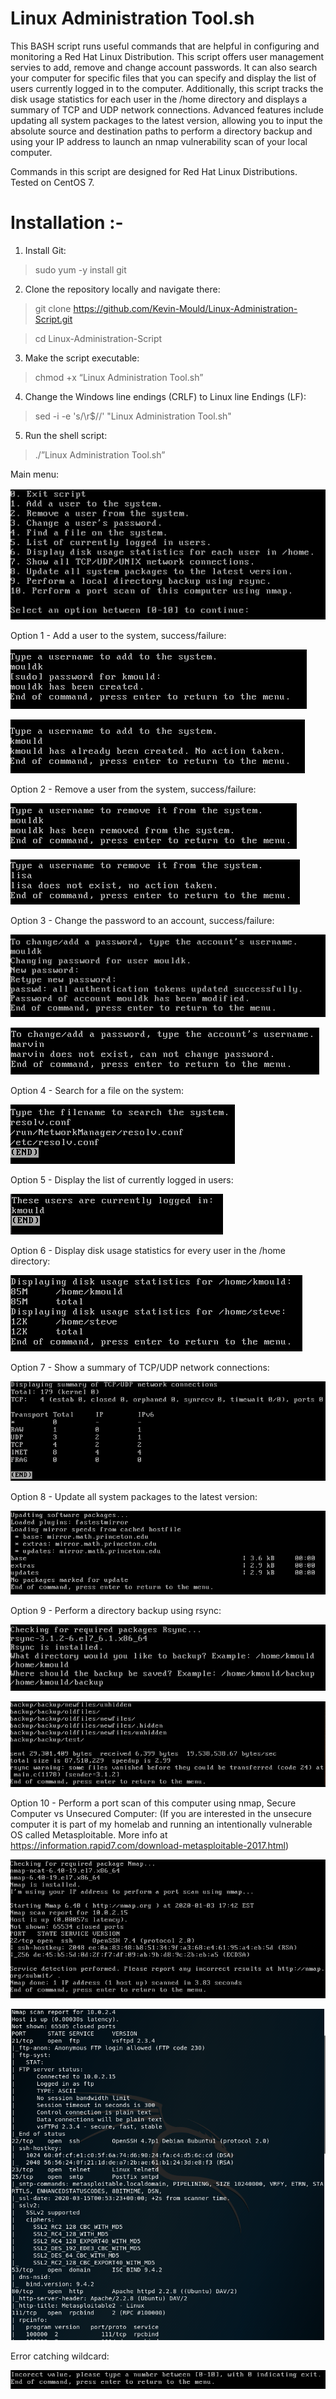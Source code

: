 # Linux Administration Tool.sh
This BASH script runs useful commands that are helpful in configuring and monitoring a Red Hat Linux Distribution. This script offers user management servies to add, remove and change account passwords. It can also search your computer for specific files that you can specify and display the list of users currently logged in to the computer. Additionally, this script tracks the disk usage statistics for each user in the /home directory and displays a summary of TCP and UDP network connections. Advanced features include updating all system packages to the latest version, allowing you to input the absolute source and destination paths to perform a directory backup and using your IP address to launch an nmap vulnerability scan of your local computer. 

Commands in this script are designed for Red Hat Linux Distributions. Tested on CentOS 7.

# **Installation :-**
1.	Install Git:
> sudo yum -y install git
2.	Clone the repository locally and navigate there:
> git clone https://github.com/Kevin-Mould/Linux-Administration-Script.git

> cd Linux-Administration-Script
3.	Make the script executable:
> chmod +x “Linux Administration Tool.sh”
4.	Change the Windows line endings (CRLF) to Linux line Endings (LF):
>  sed -i -e 's/\r$//' "Linux Administration Tool.sh"
5.	Run the shell script:
> ./”Linux Administration Tool.sh”


Main menu:

![](Pictures/mainMenu.PNG)

Option 1 - Add a user to the system, success/failure:

![](Pictures/addUserSuccess.PNG)

![](Pictures/addUserFailure.PNG)

Option 2 - Remove a user from the system, success/failure:

![](Pictures/removeUserSuccess.PNG)

![](Pictures/removeUserFailure.PNG)

Option 3 - Change the password to an account, success/failure:

![](Pictures/changePasswordSuccess.PNG)

![](Pictures/changePasswordFailure.PNG)

Option 4 - Search for a file on the system:

![](Pictures/searchForFile.PNG)

Option 5 - Display the list of currently logged in users:

![](Pictures/loggedInUsers.PNG)

Option 6 - Display disk usage statistics for every user in the /home directory:

![](Pictures/displayUserDiskUsage.PNG)

Option 7 - Show a summary of TCP/UDP network connections:

![](Pictures/networkSummary.PNG)

Option 8 - Update all system packages to the latest version:

![](Pictures/updateSystem.PNG)

Option 9 - Perform a directory backup using rsync:

![](Pictures/backupDirectory.PNG)

![](Pictures/backupDirectorySuccess.PNG)

Option 10 - Perform a port scan of this computer using nmap, Secure Computer vs Unsecured Computer: (If you are interested in the unsecure computer it is part of my homelab and running an intentionally vulnerable OS called Metasploitable. More info at https://information.rapid7.com/download-metasploitable-2017.html)

![](Pictures/nmapScan.PNG)

![](Pictures/nmapUnsecure.PNG)

Error catching wildcard:

![](Pictures/errorCatching.PNG)

